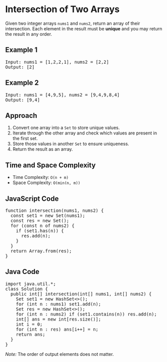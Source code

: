 <h1>Intersection of Two Arrays</h1>

<p>Given two integer arrays <code>nums1</code> and <code>nums2</code>, return an array of their intersection. Each element in the result must be <strong>unique</strong> and you may return the result in any order.</p>

<h2>Example 1</h2>
<pre>
Input: nums1 = [1,2,2,1], nums2 = [2,2]
Output: [2]
</pre>

<h2>Example 2</h2>
<pre>
Input: nums1 = [4,9,5], nums2 = [9,4,9,8,4]
Output: [9,4]
</pre>

<h2>Approach</h2>
<ol>
  <li>Convert one array into a <code>Set</code> to store unique values.</li>
  <li>Iterate through the other array and check which values are present in the first set.</li>
  <li>Store those values in another <code>Set</code> to ensure uniqueness.</li>
  <li>Return the result as an array.</li>
</ol>

<h2>Time and Space Complexity</h2>
<ul>
  <li>Time Complexity: <code>O(n + m)</code></li>
  <li>Space Complexity: <code>O(min(n, m))</code></li>
</ul>

<h2>JavaScript Code</h2>
<pre>
function intersection(nums1, nums2) {
  const set1 = new Set(nums1);
  const res = new Set();
  for (const n of nums2) {
    if (set1.has(n)) {
      res.add(n);
    }
  }
  return Array.from(res);
}
</pre>

<h2>Java Code</h2>
<pre>
import java.util.*;
class Solution {
  public int[] intersection(int[] nums1, int[] nums2) {
    Set<Integer> set1 = new HashSet<>();
    for (int n : nums1) set1.add(n);
    Set<Integer> res = new HashSet<>();
    for (int n : nums2) if (set1.contains(n)) res.add(n);
    int[] ans = new int[res.size()];
    int i = 0;
    for (int n : res) ans[i++] = n;
    return ans;
  }
}
</pre>

<p><em>Note:</em> The order of output elements does not matter.</p>
